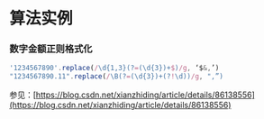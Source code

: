 # 算法实例

### **数字金额正则格式化**

```javascript
'1234567890'.replace(/\d{1,3}(?=(\d{3})+$)/g, ‘$&,’)
"1234567890.11".replace(/\B(?=(\d{3})+(?!\d))/g, ",”)
```

参见：[https://blog.csdn.net/xianzhiding/article/details/86138556](https://blog.csdn.net/xianzhiding/article/details/86138556)